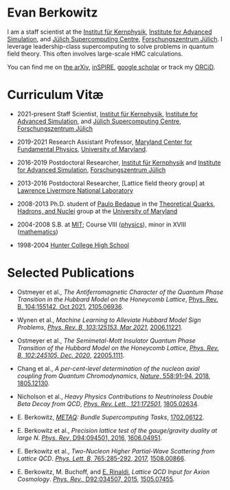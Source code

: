 # Evan Berkowitz

I am a staff scientist at the [Institut für Kernphysik][IKP], [Institute for Advanced Simulation][IAS], and [Jülich Supercomputing Centre][JSC], [Forschungszentrum Jülich][FZJ].  I leverage leadership-class supercomputing to solve problems in quantum field theory.  This often involves large-scale HMC calculations.

You can find me on [the arXiv][ARXIV], [inSPIRE][INSPIRE], [google scholar][SCHOLAR] or track my [ORCiD][ORCID].


# Curriculum Vitæ

 - 2021-present Staff Scientist, [Institut für Kernphysik][IKP], [Institute for Advanced Simulation][IAS], and [Jülich Supercomputing Centre][JSC], [Forschungszentrum Jülich][FZJ]

 - 2019-2021 Research Assistant Professor, [Maryland Center for Fundamental Physics][MCFP], [University of Maryland][UMD].
 - 2016-2019 Postdoctoral Researcher, [Institut für Kernphysik][IKP] and [Institute for Advanced Simulation][IAS], [Forschungszentrum Jülich][FZJ]
 - 2013-2016 Postdoctoral Researcher, [Lattice field theory group] at [Lawrence Livermore National Laboratory][LLNL]
 - 2008-2013 Ph.D. student of [Paulo Bedaque][PAULO] in the [Theoretical Quarks, Hadrons, and Nuclei][TQHN] group at the [University of Maryland][UMD]
 - 2004-2008 S.B. at [MIT][MIT]; Course VIII ([physics][VIII]), minor in XVIII ([mathematics][XVIII])
 - 1998-2004 [Hunter College High School][HCHS]

# Selected Publications

 - Ostmeyer et al., *The Antiferromagnetic Character of the Quantum Phase Transition in the Hubbard Model on the Honeycomb Lattice*, [Phys. Rev. B, 104:155142, Oct 2021](https://doi.org/10.1103/PhysRevB.104.155142), [2105.06936](https://arxiv.org/abs/2105.06936).

 - Wynen et al., *Machine Learning to Alleviate Hubbard Model Sign Problems*, [*Phys. Rev. B, 103:125153, Mar 2021*](https://doi.org/10.1103/PhysRevB.103.125153), [2006.11221](https://arxiv.org/abs/2006.11221).

 - Ostmeyer et al., *The Semimetal-Mott Insulator Quantum Phase Transition of the Hubbard Model on the Honeycomb Lattice*, [*Phys. Rev. B, 102:245105, Dec. 2020*](https://link.aps.org/doi/10.1103/PhysRevB.102.245105), [22005.1111](https://arxiv.org/abs/22005.1111).

 - Chang et al., *A per-cent-level determination of the nucleon axial coupling from Quantum Chromodynamics*, [*Nature*, 558:91-94, 2018](https://doi.org/10.1038/s41586-018-0161-8), [1805.12130](https://arxiv.org/abs/1805.12130).

 - Nicholson et al., *Heavy Physics Contributions to Neutrinoless Double Beta Decay from QCD*, [*Phys. Rev. Lett., 121:172501*](https://doi.org/10.1103/PhysRevLett.121.172501), [1805.02634](https://arxiv.org/abs/1805.02634).

- E. Berkowitz, *[METAQ][METAQ]: Bundle Supercomputing Tasks*, [1702.06122](https://arxiv.org/abs/1702.06122).

 - E. Berkowitz et al., *Precision lattice test of the gauge/gravity duality at large N*.  [*Phys. Rev*, D94:094501, 2016](http://link.aps.org/doi/10.1103/PhysRevD.94.094501), [1606.04951](https://arxiv.org/abs/1606.04951).

 - E. Berkowitz et al., *Two-Nucleon Higher Partial-Wave Scattering from Lattice QCD*.  [*Phys. Lett. B*, 765:285-292, 2017](https://doi.org/10.1016/j.physletb.2016.12.024), [1508.00866](http://arxiv.org/abs/1508.00886).

 - E. Berkowitz, M. Buchoff, and [E. Rinaldi][RINALDI], *Lattice QCD Input for Axion Cosmology*.  [*Phys. Rev.*, D92:034507, 2015](http://dx.doi.org/10.1103/PhysRevD.92.034507), [1505.07455](http://arxiv.org/abs/1505.07455).

[ARXIV]:    http://arxiv.org/a/berkowitz_e_1
[INSPIRE]:  https://inspirehep.net/authors/1078474
[SCHOLAR]:  https://scholar.google.com/citations?user=hEy9k60AAAAJ
[ORCID]:    http://orcid.org/0000-0003-1082-1374

[MCFP]:     https://mcfp.physics.umd.edu/
[IKP]:      http://www.fz-juelich.de/ikp/EN/Home/home_node.html
[IAS]:      http://www.fz-juelich.de/portal/EN/AboutUs/organizational_structure/Institutes/InstituteAdvancedSimulation/_node.html
[FZJ]:      http://www.fz-juelich.de/portal/EN/Home/home_node.html
[JSC]:      https://www.fz-juelich.de/ias/jsc/EN/Home/home_node.html
[lattice]:  https://lattice.llnl.gov/
[LLNL]:     https://www.llnl.gov/
[PAULO]:    https://umdphysics.umd.edu/people/faculty/current/item/41-bedaque.html#biography
[TQHN]:     http://www.physics.umd.edu/tqhn/
[UMD]:      https://umdphysics.umd.edu/
[MIT]:      http://web.mit.edu/
[VIII]:     http://physics.mit.edu/
[XVIII]:    https://math.mit.edu/
[HCHS]:     https://www.hunterschools.org/high-school/high-school-welcome

[METAQ]:    https://github.com/evanberkowitz/metaq/

[RINALDI]:  https://github.com/erinaldi

